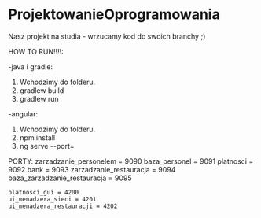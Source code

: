 # ProjektowanieOprogramowania

Nasz projekt na studia - wrzucamy kod do swoich branchy ;)


HOW TO RUN!!!!:

-java i gradle:
1. Wchodzimy do folderu.
2. gradlew build
3. gradlew run

-angular:
1. Wchodzimy do folderu.
2. npm install
3. ng serve --port=<numer portu>


PORTY:
    zarzadzanie_personelem = 9090
    baza_personel = 9091
    platnosci = 9092
    bank = 9093
    zarzadzanie_restauracja = 9094
    baza_zarzadzanie_restauracja = 9095

    platnosci_gui = 4200
    ui_menadzera_sieci = 4201
    ui_menadzera_restauracji = 4202
